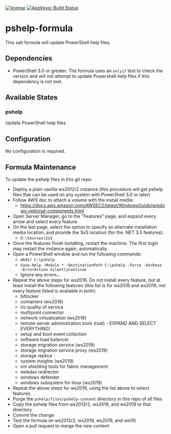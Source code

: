 [![license](https://img.shields.io/github/license/plus3it/pshelp-formula.svg)](./LICENSE)
[![AppVeyor Build Status](https://ci.appveyor.com/api/projects/status/github/plus3it/pshelp-formula?branch=master&svg=true)](https://ci.appveyor.com/project/plus3it/pshelp-formula)

# pshelp-formula

This salt formula will update PowerShell help files.

## Dependencies
-   PowerShell 3.0 or greater. The formula uses an `onlyif` test to check the
    version and will not attempt to update Powershell help files if this
    dependency is not met.

## Available States

### pshelp

Update PowerShell help files.

## Configuration
No configuration is required.

## Formula Maintenance

To update the pshelp files in this git repo:

-   Deploy a plain vanilla ws2012r2 instance (this procedure will get pshelp
    files that can be used on any system with PowerShell 3.0 or later)
-   Follow AWS doc to attach a volume with the install media:
    -   <https://docs.aws.amazon.com/AWSEC2/latest/WindowsGuide/windows-optional-components.html>
-   Open Server Manager, go to the "Features" page, and expand every arrow and
    select every feature
-   On the last page, select the option to specify an alternate installation media
    location, and provide the SxS location (for the .NET 3.5 features):
    -   `D:\Sources\SxS`
-   Once the features finish installing, restart the machine. The first login
    may restart the instance again, automatically.
-   Open a PowerShell window and run the following commands:
    -   `mkdir C:\pshelp`
    -   `Save-Help -Module * -DestinationPath C:\pshelp -Force -Verbose -ErrorAction SilentlyContinue`
    -   Ignore any errors...
-   Repeat the above steps for ws2016. Do not install every feature, but at least
    install the following features (this list is for ws2016 and ws2019, not every
    feature listed is available in both):
    -   bitlocker
    -   containers (ws2016)
    -   i/o quality of service
    -   multipoint connector
    -   network virtualization (ws2019)
    -   remote server administration tools (rsat) - EXPAND AND SELECT EVERYTHING!
    -   setup and boot event collection
    -   software load balancer
    -   storage migration service (ws2019)
    -   storage migration service proxy (ws2019)
    -   storage replica
    -   system insights (ws2019)
    -   vm shielding tools for fabric management
    -   webdav redirector
    -   windows defender
    -   windows subsystem for linux (ws2019)
-   Repeat the above steps for ws2019, using the list above to select features.
-   Purge the `pshelp/files/pshelp-content` directory in this repo of all files
-   Copy the pshelp files from ws2012r2, ws2016, and ws2019 to that directory
-   Commit the change
-   Test the formula on ws2012r2, ws2016, ws2019, and win10
-   Open a pull request to merge the new content
